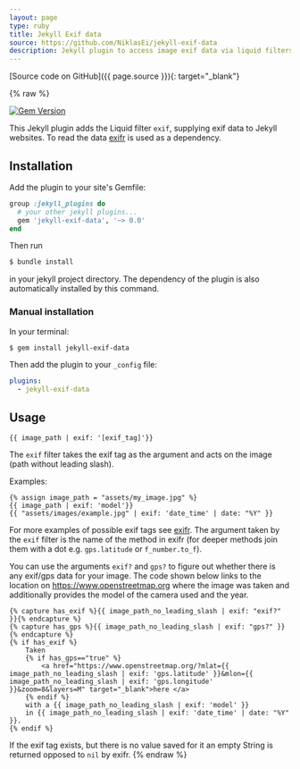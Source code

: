 ```yaml
---
layout: page
type: ruby
title: Jekyll Exif data
source: https://github.com/NiklasEi/jekyll-exif-data
description: Jekyll plugin to access image exif data via liquid filters.
---
```


[Source code on GitHub]({{ page.source }}){: target="_blank"}

{% raw %}

[![Gem Version](https://badge.fury.io/rb/jekyll-exif-data.svg)](https://badge.fury.io/rb/jekyll-exif-data)

This Jekyll plugin adds the Liquid filter `exif`, supplying exif data to Jekyll websites. To read the data [exifr](https://github.com/remvee/exifr) is used as a dependency.

## Installation

Add the plugin to your site's Gemfile:
```ruby
group :jekyll_plugins do
  # your other jekyll plugins...
  gem 'jekyll-exif-data', '~> 0.0'
end
```

Then run
```bash
$ bundle install
```
in your jekyll project directory. The dependency of the plugin is also automatically installed by this command.

### Manual installation
In your terminal:
```bash
$ gem install jekyll-exif-data
```

Then add the plugin to your `_config` file:
```yml
plugins:
  - jekyll-exif-data
```


## Usage
```liquid
{{ image_path | exif: '[exif_tag]'}}
```

The `exif` filter takes the exif tag as the argument and acts on the image (path without leading slash).

Examples:
```liquid
{% assign image_path = "assets/my_image.jpg" %}
{{ image_path | exif: 'model'}}
{{ "assets/images/example.jpg" | exif: 'date_time' | date: "%Y" }}
```

For more examples of possible exif tags see [exifr](https://github.com/remvee/exifr). The argument taken by the `exif` filter is the name of the method in exifr (for deeper methods join them with a dot e.g. `gps.latitude` or `f_number.to_f`).

You can use the arguments `exif?` and `gps?` to figure out whether there is any exif/gps data for your image. The code shown below links to the location on https://www.openstreetmap.org where the image was taken and additionally provides the model of the camera used and the year.
```liquid
{% capture has_exif %}{{ image_path_no_leading_slash | exif: "exif?" }}{% endcapture %}
{% capture has_gps %}{{ image_path_no_leading_slash | exif: "gps?" }}{% endcapture %}
{% if has_exif %}
    Taken
    {% if has_gps=="true" %}
        <a href="https://www.openstreetmap.org/?mlat={{ image_path_no_leading_slash | exif: 'gps.latitude' }}&mlon={{ image_path_no_leading_slash | exif: 'gps.longitude' }}&zoom=8&layers=M" target="_blank">here </a>
    {% endif %}
    with a {{ image_path_no_leading_slash | exif: 'model' }}
    in {{ image_path_no_leading_slash | exif: 'date_time' | date: "%Y" }}.
{% endif %}
```

If the exif tag exists, but there is no value saved for it an empty String is returned opposed to `nil` by exifr.
{% endraw %}